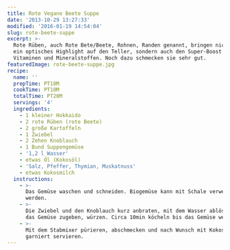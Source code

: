 ```yaml
---
title: Rote Vegane Beete Suppe
date: '2013-10-29 13:27:33'
modified: '2016-01-19 14:54:04'
slug: rote-beete-suppe
excerpt: >-
  Rote Rüben, auch Rote Bete/Beete, Rohnen, Randen genannt, bringen nicht nur
  ein optisches Highlight auf den Teller, sondern auch den Super-Boost an
  Vitaminen und Mineralstoffen. Noch dazu schmecken sie sehr gut.
featuredImage: rote-beete-suppe.jpg
recipe:
  name: ''
  prepTime: PT10M
  cookTime: PT10M
  totalTime: PT20M
  servings: '4'
  ingredients:
    - 1 kleiner Hokkaido
    - 2 rote Rüben (rote Beete)
    - 2 große Kartoffeln
    - 1 Zwiebel
    - 2 Zehen Knoblauch
    - 1 Bund Suppengemüse
    - '1,2 l Wasser'
    - etwas Öl (Kokosöl)
    - 'Salz, Pfeffer, Thymian, Muskatnuss'
    - etwas Kokosmilch
  instructions:
    - >-
      Das Gemüse waschen und schneiden. Biogemüse kann mit Schale verwendet
      werden.
    - >-
      Die Zwiebel und den Knoblauch kurz anbraten, mit dem Wasser ablöschen und
      das Gemüse zugeben, würzen. Circa 10min köcheln bis das Gemüse weich ist.
    - >-
      Mit dem Stabmixer pürieren, abschmecken und nach Wunsch mit Kokosmilch
      garniert servieren.
---
```


[<!-- Image removed (no copyright): rote-rüben-suppe.jpg -->](https://www.veganblatt.com/i/rote-rüben-suppe.jpg)
